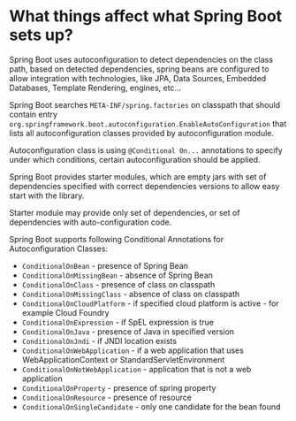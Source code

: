# What things affect what Spring Boot sets up?
Spring Boot uses autoconfiguration to detect dependencies on the class path, based on detected dependencies, spring beans
are configured to allow integration with technologies, like JPA, Data Sources, Embedded Databases, Template Rendering,
engines, etc...

Spring Boot searches ```META-INF/spring.factories``` on classpath that should contain entry 
```org.springframework.boot.autoconfiguration.EnableAutoConfiguration``` that lists all autoconfiguration classes provided 
by autoconfiguration module.

Autoconfiguration class is using ```@Conditional On...``` annotations to specify under which conditions, certain autoconfiguration
should be applied. 

Spring Boot provides starter modules, which are empty jars with set of dependencies specified with correct dependencies 
versions to allow easy start with the library.

Starter module may provide only set of dependencies, or set of dependencies with auto-configuration code.

Spring Boot supports following Conditional Annotations for Autoconfiguration Classes:
- ```ConditionalOnBean``` - presence of Spring Bean
- ```ConditionalOnMissingBean``` - absence of Spring Bean
- ```ConditionalOnClass``` - presence of class on classpath
- ```ConditionalOnMissingClass``` - absence of class on classpath
- ```ConditionalOnCloudPlatform``` - if specified cloud platform is active - for example Cloud Foundry
- ```ConditionalOnExpression``` - if SpEL expression is true
- ```ConditionalOnJava``` - presence of Java in specified version
- ```ConditionalOnJndi``` - if JNDI location exists
- ```ConditionalOnWebApplication``` - if a web application that uses WebApplicationContext or StandardServletEnvironment
- ```ConditionalOnNotWebApplication``` - application that is not a web application
- ```ConditionalOnProperty``` - presence of spring property
- ```ConditionalOnResource``` - presence of resource
- ```ConditionalOnSingleCandidate``` - only one candidate for the bean found
    

